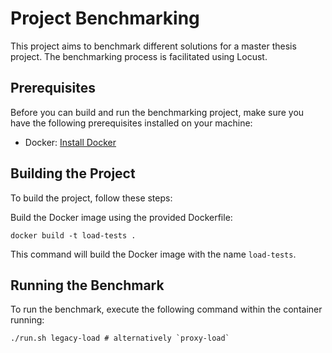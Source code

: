 # Project Benchmarking

This project aims to benchmark different solutions for a master thesis project. The benchmarking process is facilitated using Locust.

## Prerequisites

Before you can build and run the benchmarking project, make sure you have the following prerequisites installed on your machine:

- Docker: [Install Docker](https://docs.docker.com/get-docker/)

## Building the Project

To build the project, follow these steps:

Build the Docker image using the provided Dockerfile:

```shell
docker build -t load-tests .
```

This command will build the Docker image with the name `load-tests`.

## Running the Benchmark

To run the benchmark, execute the following command within the container running:

```shell
./run.sh legacy-load # alternatively `proxy-load`
```
